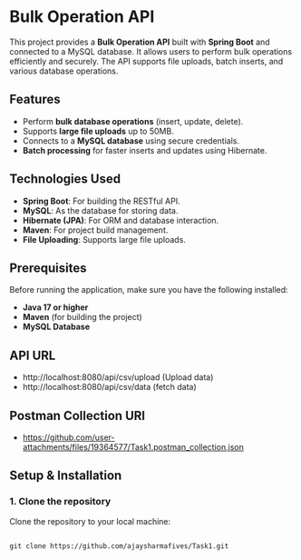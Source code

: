 # Bulk Operation API

This project provides a **Bulk Operation API** built with **Spring Boot** and connected to a MySQL database. It allows users to perform bulk operations efficiently and securely. The API supports file uploads, batch inserts, and various database operations.

## Features

- Perform **bulk database operations** (insert, update, delete).
- Supports **large file uploads** up to 50MB.
- Connects to a **MySQL database** using secure credentials.
- **Batch processing** for faster inserts and updates using Hibernate.

## Technologies Used

- **Spring Boot**: For building the RESTful API.
- **MySQL**: As the database for storing data.
- **Hibernate (JPA)**: For ORM and database interaction.
- **Maven**: For project build management.
- **File Uploading**: Supports large file uploads.

## Prerequisites

Before running the application, make sure you have the following installed:

- **Java 17 or higher**
- **Maven** (for building the project)
- **MySQL Database**

## API URL
- http://localhost:8080/api/csv/upload  (Upload data)
- http://localhost:8080/api/csv/data  (fetch data)

## Postman Collection URl
  
- https://github.com/user-attachments/files/19364577/Task1.postman_collection.json


## Setup & Installation

### 1. Clone the repository
Clone the repository to your local machine:
```bash[Uploading Task1.postman_collection.json…]()

git clone https://github.com/ajaysharmafives/Task1.git



